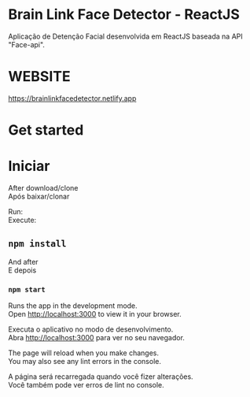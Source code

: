 # Brain Link Face Detector - ReactJS
Aplicação de Detenção Facial desenvolvida em ReactJS baseada na API "Face-api".

# WEBSITE
https://brainlinkfacedetector.netlify.app

# Get started
# Iniciar

After download/clone\
Após baixar/clonar

 Run:\
 Execute: 
## `npm install`

And after\
E depois

### `npm start`

Runs the app in the development mode.\
Open [http://localhost:3000](http://localhost:3000) to view it in your browser.


Executa o aplicativo no modo de desenvolvimento.\
Abra [http://localhost:3000](http://localhost:3000) para ver no seu navegador.

The page will reload when you make changes.\
You may also see any lint errors in the console.

A página será recarregada quando você fizer alterações.\
Você também pode ver erros de lint no console.